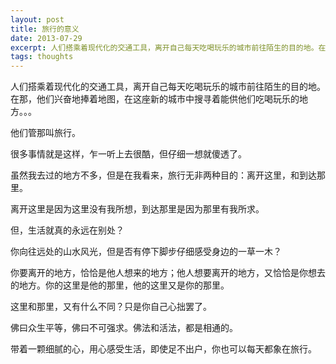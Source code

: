 ```yaml
---
layout: post
title: 旅行的意义
date: 2013-07-29
excerpt: 人们搭乘着现代化的交通工具，离开自己每天吃喝玩乐的城市前往陌生的目的地。在那，他们兴奋地捧着地图，在这座新的城市中搜寻着能供他们吃喝玩乐的地方… … 他们管那叫旅行… ...
tags: thoughts
---
```

人们搭乘着现代化的交通工具，离开自己每天吃喝玩乐的城市前往陌生的目的地。在那，他们兴奋地捧着地图，在这座新的城市中搜寻着能供他们吃喝玩乐的地方。。。

他们管那叫旅行。

很多事情就是这样，乍一听上去很酷，但仔细一想就傻透了。

虽然我去过的地方不多，但是在我看来，旅行无非两种目的：离开这里，和到达那里。

离开这里是因为这里没有我所想，到达那里是因为那里有我所求。

但，生活就真的永远在别处？

你向往远处的山水风光，但是否有停下脚步仔细感受身边的一草一木？

你要离开的地方，恰恰是他人想来的地方；他人想要离开的地方，又恰恰是你想去的地方。你的这里是他的那里，他的这里又是你的那里。

这里和那里，又有什么不同？只是你自己心拙罢了。

佛曰众生平等，佛曰不可强求。佛法和活法，都是相通的。

带着一颗细腻的心，用心感受生活，即使足不出户，你也可以每天都象在旅行。